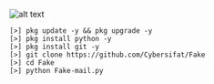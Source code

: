 ![alt text](https://i.ibb.co/vcXC5Pz/sifat.jpg)

```
[>] pkg update -y && pkg upgrade -y
[>] pkg install python -y
[>] pkg install git -y
[>] git clone https://github.com/Cybersifat/Fake
[>] cd Fake
[>] python Fake-mail.py
```